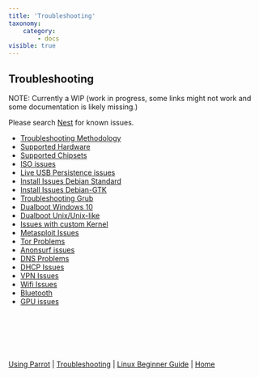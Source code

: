 ```yaml
---
title: 'Troubleshooting'
taxonomy:
    category:
        - docs
visible: true
---
```

## Troubleshooting

NOTE: Currently a WIP (work in progress, some links might not work and some documentation is likely missing.)

Please search [Nest](https://nest.parrotsec.org/) for known issues.

- [Troubleshooting Methodology](methodology.md)
- [Supported Hardware](supported-hardware.md)
- [Supported Chipsets](supported-wifi-chipsets.md)
- [ISO issues](trbl-iso.md)
- [Live USB Persistence issues](usb-persist.md)
- [Install Issues Debian Standard ](install-deb-issues.md)
- [Install Issues Debian-GTK](install-deb-gtk-issues.md)
- [Troubleshooting Grub](trbl-grub.md)
- [Dualboot Windows 10](dualboot-win10.md)
- [Dualboot Unix/Unix-like](dualboot-nix.md)
- [Issues with custom Kernel](custom-kernel.md)
- [Metasploit Issues](trbl-metasploit.md)
- [Tor Problems](trbl-tor.md)
- [Anonsurf issues](trbl-anonsurf.md)
- [DNS Problems](trbl-dns.md)
- [DHCP Issues](trbl-dhcp.md)
- [VPN Issues](trbl-vpn.md)
- [Wifi Issues](trbl-wifi.md)
- [Bluetooth](bluetooth.md)
- [GPU issues](trbl-gpus.md)


&nbsp;

&nbsp;

&nbsp;

[Using Parrot](https://docs.parrot.sh/info/start/) | [Troubleshooting](https://docs.parrot.sh/trbl/start/) | [Linux Beginner Guide](https://docs.parrot.sh/library/lbg-basics/) | [Home](https://docs.parrot.sh/)